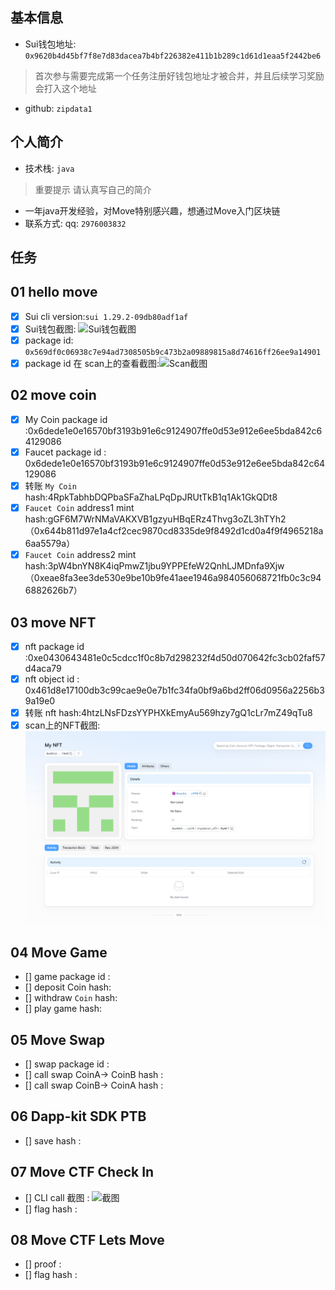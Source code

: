 ## 基本信息
- Sui钱包地址: `0x9620b4d45bf7f8e7d83dacea7b4bf226382e411b1b289c1d61d1eaa5f2442be6`
> 首次参与需要完成第一个任务注册好钱包地址才被合并，并且后续学习奖励会打入这个地址
- github: `zipdata1`

## 个人简介
- 技术栈: `java`
> 重要提示 请认真写自己的简介
- 一年java开发经验，对Move特别感兴趣，想通过Move入门区块链
- 联系方式: qq: `2976003832` 

## 任务

##   01 hello move  
- [x] Sui cli version:`sui 1.29.2-09db80adf1af`
- [x] Sui钱包截图: ![Sui钱包截图](./images/01.png)
- [x] package id: `0x569df0c06938c7e94ad7308505b9c473b2a09889815a8d74616ff26ee9a14901`
- [x] package id 在 scan上的查看截图:![Scan截图](./images/02.png)

##   02 move coin
- [x] My Coin package id :0x6dede1e0e16570bf3193b91e6c9124907ffe0d53e912e6ee5bda842c64129086
- [x] Faucet package id : 0x6dede1e0e16570bf3193b91e6c9124907ffe0d53e912e6ee5bda842c64129086
- [x] 转账 `My Coin` hash:4RpkTabhbDQPbaSFaZhaLPqDpJRUtTkB1q1Ak1GkQDt8
- [x] `Faucet Coin` address1 mint hash:gGF6M7WrNMaVAKXVB1gzyuHBqERz4Thvg3oZL3hTYh2（0x644b811d97e1a4cf2cec9870cd8335de9f8492d1cd0a4f9f4965218a6aa5579a）
- [x] `Faucet Coin` address2 mint hash:3pW4bnYN8K4iqPmwZ1jbu9YPPEfeW2QnhLJMDnfa9Xjw（0xeae8fa3ee3de530e9be10b9fe41aee1946a984056068721fb0c3c946882626b7）

##   03 move NFT
- [x] nft package id :0xe0430643481e0c5cdcc1f0c8b7d298232f4d50d070642fc3cb02faf57d4aca79
- [x] nft object id : 0x461d8e17100db3c99cae9e0e7b1fc34fa0bf9a6bd2ff06d0956a2256b39a19e0
- [x] 转账 nft  hash:4htzLNsFDzsYYPHXkEmyAu569hzy7gQ1cLr7mZ49qTu8
- [x] scan上的NFT截图:![Scan截图](./images/nft.png)

##   04 Move Game
- [] game package id :
- [] deposit Coin hash:
- [] withdraw `Coin` hash:
- [] play game hash:

##   05 Move Swap
- [] swap package id :
- [] call swap CoinA-> CoinB  hash :
- [] call swap CoinB-> CoinA  hash :

##   06 Dapp-kit SDK PTB
- [] save hash :

##   07 Move CTF Check In
- [] CLI call 截图 : ![截图](./images/你的图片地址)
- [] flag hash :

##   08 Move CTF Lets Move
- [] proof : 
- [] flag hash :
